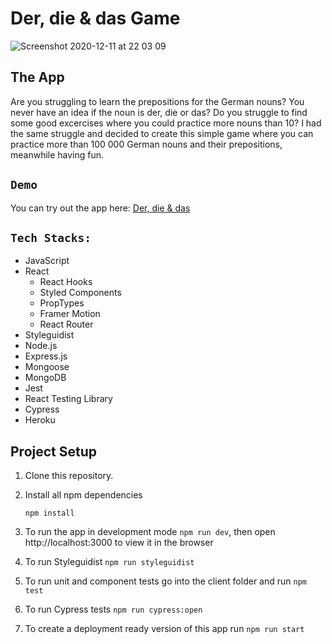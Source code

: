 # Der, die & das Game

![Screenshot 2020-12-11 at 22 03 09](https://user-images.githubusercontent.com/63554567/101954918-36f93b00-3bfd-11eb-85b7-5d6494f324db.png)

## The App

Are you struggling to learn the prepositions for the German nouns? You never have an idea if the noun is der, die or das? Do you struggle to find some good excercises where you could practice more nouns than 10? I had the same struggle and decided to create this simple game where you can practice more than 100 000 German nouns and their prepositions, meanwhile having fun.

## `Demo`

You can try out the app here: [Der, die & das](https://der-die-und-das.herokuapp.com/)

## `Tech Stacks: `

- JavaScript
- React
  - React Hooks
  - Styled Components
  - PropTypes
  - Framer Motion
  - React Router
- Styleguidist
- Node.js
- Express.js
- Mongoose
- MongoDB
- Jest
- React Testing Library
- Cypress
- Heroku

## Project Setup

1. Clone this repository.

2. Install all npm dependencies

   `npm install`

3. To run the app in development mode `npm run dev`, then open http://localhost:3000 to view it in the browser

4. To run Styleguidist `npm run styleguidist`

5. To run unit and component tests go into the client folder and run `npm test`

6. To run Cypress tests `npm run cypress:open`

7. To create a deployment ready version of this app run `npm run start`
